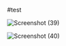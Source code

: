 #test

![Screenshot (39)](https://github.com/coderhimanshu786/MyPortfolio-Page/assets/113245834/ff7cda44-8a6c-4754-aba2-949ea1982d99)

![Screenshot (40)](https://github.com/coderhimanshu786/MyPortfolio-Page/assets/113245834/70e98b5d-c1bd-424f-88f0-5aee076fff55)
